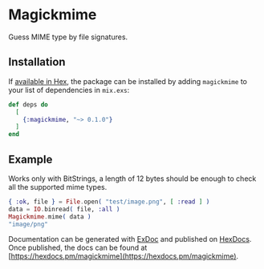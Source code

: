 # Magickmime

Guess MIME type by file signatures.

## Installation

If [available in Hex](https://hex.pm/docs/publish), the package can be installed
by adding `magickmime` to your list of dependencies in `mix.exs`:

```elixir
def deps do
  [
    {:magickmime, "~> 0.1.0"}
  ]
end
```


## Example

Works only with BitStrings, a length of 12 bytes should be enough to check all the supported mime types.

```elixir
{ :ok, file } = File.open( "test/image.png", [ :read ] )
data = IO.binread( file, :all )
Magickmime.mime( data )
"image/png"
```

Documentation can be generated with [ExDoc](https://github.com/elixir-lang/ex_doc)
and published on [HexDocs](https://hexdocs.pm). Once published, the docs can
be found at [https://hexdocs.pm/magickmime](https://hexdocs.pm/magickmime).

